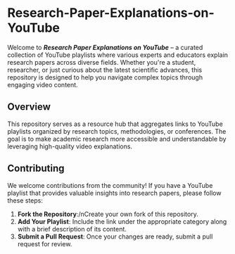 # Research-Paper-Explanations-on-YouTube
Welcome to **_Research Paper Explanations on YouTube_** – a curated collection of YouTube playlists where various experts and educators explain research papers across diverse fields. Whether you're a student, researcher, or just curious about the latest scientific advances, this repository is designed to help you navigate complex topics through engaging video content.
## Overview
This repository serves as a resource hub that aggregates links to YouTube playlists organized by research topics, methodologies, or conferences. The goal is to make academic research more accessible and understandable by leveraging high-quality video explanations.
## Contributing
We welcome contributions from the community! If you have a YouTube playlist that provides valuable insights into research papers, please follow these steps:
1. **Fork the Repository**:/nCreate your own fork of this repository.
3. **Add Your Playlist**:
Include the link under the appropriate category along with a brief description of its content.
4. **Submit a Pull Request**:
Once your changes are ready, submit a pull request for review.

 

